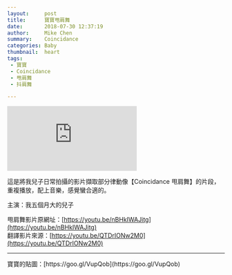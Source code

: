 ```yaml
---
layout:     post
title:      寶寶甩肩舞
date:       2018-07-30 12:37:19
author:     Mike Chen
summary:    Coincidance
categories: Baby
thumbnail:  heart
tags:
 - 寶寶
 - Coincidance
 - 甩肩舞
 - 抖肩舞

---
```


<div class="videoWrapper">
    <iframe src="https://www.youtube.com/embed/qR5sA6a50Wc" frameborder="0" allow="autoplay; encrypted-media" allowfullscreen></iframe>
</div>

這是將我兒子日常拍攝的影片擷取部分律動像【Coincidance 甩肩舞】的片段，重複播放，配上音樂，感覺蠻合適的。

主演：我五個月大的兒子

甩肩舞影片原網址：[https://youtu.be/nBHkIWAJitg](https://youtu.be/nBHkIWAJitg)<br>
翻譯影片來源：[https://youtu.be/QTDrIONw2M0](https://youtu.be/QTDrIONw2M0)

<hr>
寶寶的貼圖：[https://goo.gl/VupQob](https://goo.gl/VupQob)
